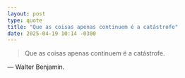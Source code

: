 ```yaml
---
layout: post
type: quote
title: "Que as coisas apenas continuem é a catástrofe"
date: 2025-04-19 10:14 -0300
---
```

>Que as coisas apenas continuem é a catástrofe.

— Walter Benjamin.